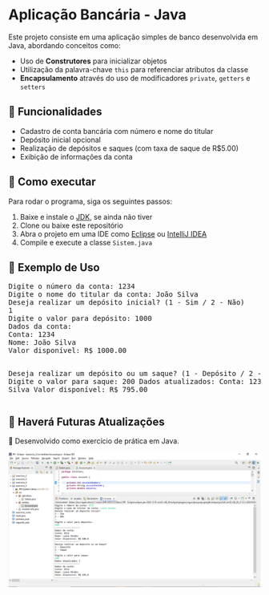 <div class="container">
        <h1>Aplicação Bancária - Java</h1>
        <p>Este projeto consiste em uma aplicação simples de banco desenvolvida em Java, abordando conceitos como:</p>
        <ul>
            <li>Uso de <strong>Construtores</strong> para inicializar objetos</li>
            <li>Utilização da palavra-chave <code>this</code> para referenciar atributos da classe</li>
            <li><strong>Encapsulamento</strong> através do uso de modificadores <code>private</code>, <code>getters</code> e <code>setters</code></li>
        </ul>

  <h2>📌 Funcionalidades</h2>
        <ul>
            <li>Cadastro de conta bancária com número e nome do titular</li>
            <li>Depósito inicial opcional</li>
            <li>Realização de depósitos e saques (com taxa de saque de R$5.00)</li>
            <li>Exibição de informações da conta</li>
        </ul>

  <h2>🔧 Como executar</h2>
        <p>Para rodar o programa, siga os seguintes passos:</p>
        <ol>
            <li>Baixe e instale o <a href="https://www.oracle.com/java/technologies/javase-downloads.html">JDK</a>, se ainda não tiver</li>
            <li>Clone ou baixe este repositório</li>
            <li>Abra o projeto em uma IDE como <a href="https://www.eclipse.org/">Eclipse</a> ou <a href="https://www.jetbrains.com/idea/">IntelliJ IDEA</a></li>
            <li>Compile e execute a classe <code>Sistem.java</code></li>
        </ol>

  <h2>📜 Exemplo de Uso</h2>
        <pre>
Digite o número da conta: 1234
Digite o nome do titular da conta: João Silva
Deseja realizar um depósito inicial? (1 - Sim / 2 - Não)
1
Digite o valor para depósito: 1000
Dados da conta:
Conta: 1234
Nome: João Silva
Valor disponível: R$ 1000.00

Deseja realizar um depósito ou um saque? (1 - Depósito / 2 - Saque)
2
Digite o valor para saque: 200
Dados atualizados:
Conta: 1234
Nome: João Silva
Valor disponível: R$ 795.00
        </pre>

<h2>🚀 Haverá Futuras Atualizações</h2>
<p>🔹 Desenvolvido como exercício de prática em Java.</p>
    </div>

<img src="https://github.com/lluanamendes/simple_bank_application/blob/main/Capturar.PNG?raw=true" alt="Exemplo de uso">
